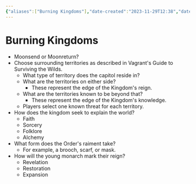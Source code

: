```yaml
---
{"aliases":["Burning Kingdoms"],"date-created":"2023-11-29T12:38","date-modified":"2023-12-22T23:28","dg-publish":true,"tags":["moonrise"],"title":"Burning Kingdoms","permalink":"/blooms/perennial/moonrise/burning-kingdoms/","dgPassFrontmatter":true}
---
```



# Burning Kingdoms

- Moonsend or Moonreturn?
- Choose surrounding territories as described in Vagrant's Guide to Surviving the Wilds.
  - What type of territory does the capitol reside in?
  - What are the territories on either side?
    - These represent the edge of the Kingdom's reign.
  - What are the territories known to be beyond that?
    - These represent the edge of the Kingdom's knowledge.
  - Players select one known threat for each territory.
- How does the kingdom seek to explain the world?
  - Faith
  - Sorcery
  - Folklore
  - Alchemy
- What form does the Order's raiment take?
  - For example, a brooch, scarf, or mask.
- How will the young monarch mark their reign?
  - Revelation
  - Restoration
  - Expansion
